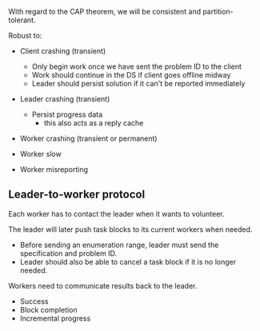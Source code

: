 With regard to the CAP theorem, we will be consistent and partition-tolerant.

Robust to:
- Client crashing (transient)
    - Only begin work once we have sent the problem ID to the client
    - Work should continue in the DS if client goes offline midway
    - Leader should persist solution if it can't be reported immediately

- Leader crashing (transient)
    - Persist progress data
        - this also acts as a reply cache
    

- Worker crashing (transient or permanent)
- Worker slow
- Worker misreporting

## Leader-to-worker protocol

Each worker has to contact the leader when it wants to volunteer.

The leader will later push task blocks to its current workers when needed.
- Before sending an enumeration range, leader must send the specification and problem ID.
- Leader should also be able to cancel a task block if it is no longer needed.

Workers need to communicate results back to the leader.
- Success
- Block completion
- Incremental progress

